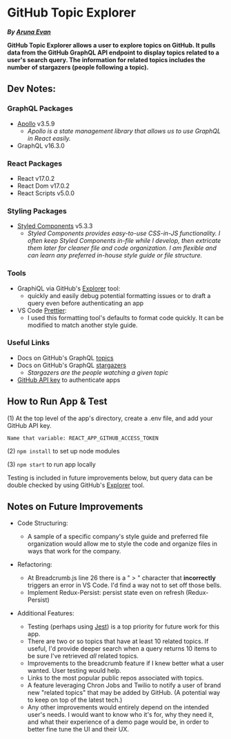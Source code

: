 # GitHub Topic Explorer
***By [Aruna Evan](https://aruna-x.github.io/portfolio/)***

**GitHub Topic Explorer allows a user to explore topics on GitHub. It pulls data from the GitHub GraphQL API endpoint to display topics related to a user's search query. The information for related topics includes the number of stargazers (people following a topic).**

## Dev Notes:

### GraphQL Packages

- [Apollo](https://www.apollographql.com/docs/react/get-started/) v3.5.9
  - *Apollo is a state management library that allows us to use GraphQL in React easily.*
- GraphQL v16.3.0

### React Packages

- React v17.0.2
- React Dom v17.0.2
- React Scripts v5.0.0

### Styling Packages

- [Styled Components](https://styled-components.com/) v5.3.3
  - *Styled Components provides easy-to-use CSS-in-JS functionality. I often keep Styled Components in-file while I develop, then extricate them later for cleaner file and code organization. I am flexible and can learn any preferred in-house style guide or file structure.*

### Tools
- GraphiQL via GitHub's [Explorer](https://docs.github.com/en/graphql/overview/explorer) tool: 
  - quickly and easily debug potential formatting issues or to draft a query even before authenticating an app
- VS Code [Prettier](https://marketplace.visualstudio.com/items?itemName=esbenp.prettier-vscode):
  - I used this formatting tool's defaults to format code quickly. It can be modified to match another style guide.

### Useful Links
- Docs on GitHub's GraphQL [topics](https://docs.github.com/en/free-pro-team@latest/graphql/reference/objects#topic)
- Docs on GitHub's GraphQL [stargazers](https://docs.github.com/en/free-pro-team@latest/graphql/reference/objects#stargazerconnection)
  - *Stargazers are the people watching a given topic*
- [GitHub API key](https://docs.github.com/en/free-pro-team@latest/graphql/guides/forming-calls-with-graphql#authenticating-with-graphql) to authenticate apps

## How to Run App & Test

(1) At the top level of the app's directory, create a .env file, and add your GitHub API key.

    Name that variable: REACT_APP_GITHUB_ACCESS_TOKEN

(2) `npm install` to set up node modules

(3) `npm start` to run app locally

Testing is included in future improvements below, but query data can be double checked by using GitHub's [Explorer](https://docs.github.com/en/graphql/overview/explorer) tool.


## Notes on Future Improvements

- Code Structuring:

  - A sample of a specific company's style guide and preferred file organization would allow me to style the code and organize files in ways that work for the company.

- Refactoring:

  - At Breadcrumb.js line 26 there is a " > " character that **incorrectly** triggers an error in VS Code. I'd find a way not to set off those bells.
  - Implement Redux-Persist: persist state even on refresh (Redux-Persist)

- Additional Features:
  
  - Testing (perhaps using [Jest](https://jestjs.io/docs/tutorial-react)) is a top priority for future work for this app.
  - There are two or so topics that have at least 10 related topics. If useful, I'd provide deeper search when a query returns 10 items to be sure I've retrieved *all* related topics.
  - Improvements to the breadcrumb feature if I knew better what a user wanted. User testing would help.
  - Links to the most popular public repos associated with topics. 
  - A feature leveraging Chron Jobs and Twilio to notify a user of brand new "related topics" that may be added by GitHub. (A potential way to keep on top of the latest tech.)
  - Any other improvements would entirely depend on the intended user's needs. I would want to know who it's for, why they need it, and what their experience of a demo page would be, in order to better fine tune the UI and their UX.